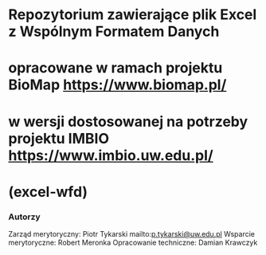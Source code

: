 # Repozytorium zawierające plik Excel z Wspólnym Formatem Danych
# opracowane w ramach projektu BioMap https://www.biomap.pl/
# w wersji dostosowanej na potrzeby projektu IMBIO https://www.imbio.uw.edu.pl/
# (excel-wfd)

### Autorzy
Zarząd merytoryczny: Piotr Tykarski mailto:p.tykarski@uw.edu.pl
Wsparcie merytoryczne: Robert Meronka
Opracowanie techniczne: Damian Krawczyk
